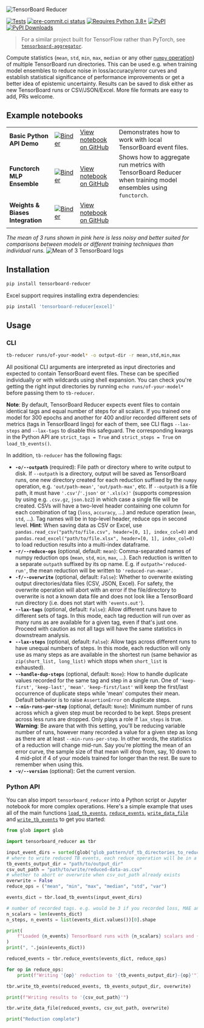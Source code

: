 ![TensorBoard Reducer](https://raw.githubusercontent.com/janosh/tensorboard-reducer/main/assets/tensorboard-reducer.svg)

[![Tests](https://github.com/janosh/tensorboard-reducer/actions/workflows/test.yml/badge.svg)](https://github.com/janosh/tensorboard-reducer/actions/workflows/test.yml)
[![pre-commit.ci status](https://results.pre-commit.ci/badge/github/janosh/tensorboard-reducer/main.svg)](https://results.pre-commit.ci/latest/github/janosh/tensorboard-reducer/main)
[![Requires Python 3.8+](https://img.shields.io/badge/Python-3.8+-blue.svg)](https://python.org/downloads)
[![PyPI](https://img.shields.io/pypi/v/tensorboard-reducer)](https://pypi.org/project/tensorboard-reducer)
[![PyPI Downloads](https://img.shields.io/pypi/dm/tensorboard-reducer)](https://pypistats.org/packages/tensorboard-reducer)

> For a similar project built for TensorFlow rather than PyTorch, see [`tensorboard-aggregator`](https://github.com/Spenhouet/tensorboard-aggregator).

Compute statistics (`mean`, `std`, `min`, `max`, `median` or any other [`numpy` operation](https://numpy.org/doc/stable/reference/routines.statistics)) of multiple TensorBoard run directories. This can be used e.g. when training model ensembles to reduce noise in loss/accuracy/error curves and establish statistical significance of performance improvements or get a better idea of epistemic uncertainty. Results can be saved to disk either as new TensorBoard runs or CSV/JSON/Excel. More file formats are easy to add, PRs welcome.

## Example notebooks

|                                  |                                                                                                                                                                                                         |                                                                                                                            |                                                                                                              |
| -------------------------------- | ------------------------------------------------------------------------------------------------------------------------------------------------------------------------------------------------------- | -------------------------------------------------------------------------------------------------------------------------- | ------------------------------------------------------------------------------------------------------------ |
| **Basic Python API Demo**        | <a href="https://mybinder.org/v2/gh/janosh/tensorboard-reducer/main?labpath=examples%2Fbasic_python_api_example.ipynb"><img src="https://mybinder.org/badge_logo.svg" valign="middle" alt="Binder"></a> | [View notebook on GitHub](https://github.com/janosh/tensorboard-reducer/blob/main/examples/basic_python_api_example.ipynb) | Demonstrates how to work with local TensorBoard event files.                                                 |
| **Functorch MLP Ensemble**       | <a href="https://mybinder.org/v2/gh/janosh/tensorboard-reducer/main?labpath=examples%2Ffunctorch_mlp_ensemble.ipynb"><img src="https://mybinder.org/badge_logo.svg" valign="middle" alt="Binder"></a>   | [View notebook on GitHub](https://github.com/janosh/tensorboard-reducer/blob/main/examples/functorch_mlp_ensemble.ipynb)   | Shows how to aggregate run metrics with TensorBoard Reducer when training model ensembles using `functorch`. |
| **Weights & Biases Integration** | <a href="https://mybinder.org/v2/gh/janosh/tensorboard-reducer/main?labpath=examples%2Fwandb_integration.ipynb"><img src="https://mybinder.org/badge_logo.svg" valign="middle" alt="Binder"></a>        | [View notebook on GitHub](https://github.com/janosh/tensorboard-reducer/blob/main/examples/wandb_integration.ipynb)        |                                                                                                              |
|                                  |                                                                                                                                                                                                         |                                                                                                                            |                                                                                                              |

_The mean of 3 runs shown in pink here is less noisy and better suited for comparisons between models or different training techniques than individual runs._
![Mean of 3 TensorBoard logs](https://raw.githubusercontent.com/janosh/tensorboard-reducer/main/assets/3-runs-mean.png)

## Installation

```sh
pip install tensorboard-reducer
```

Excel support requires installing extra dependencies:

```sh
pip install 'tensorboard-reducer[excel]'
```

## Usage

### CLI

```sh
tb-reducer runs/of-your-model* -o output-dir -r mean,std,min,max
```

All positional CLI arguments are interpreted as input directories and expected to contain TensorBoard event files. These can be specified individually or with wildcards using shell expansion. You can check you're getting the right input directories by running `echo runs/of-your-model*` before passing them to `tb-reducer`.

**Note**: By default, TensorBoard Reducer expects event files to contain identical tags and equal number of steps for all scalars. If you trained one model for 300 epochs and another for 400 and/or recorded different sets of metrics (tags in TensorBoard lingo) for each of them, see CLI flags `--lax-steps` and `--lax-tags` to disable this safeguard. The corresponding kwargs in the Python API are `strict_tags = True` and `strict_steps = True` on `load_tb_events()`.

In addition, `tb-reducer` has the following flags:

- **`-o/--outpath`** (required): File path or directory where to write output to disk. If `--outpath` is a directory, output will be saved as TensorBoard runs, one new directory created for each reduction suffixed by the `numpy` operation, e.g. `'out/path-mean'`, `'out/path-max'`, etc. If `--outpath` is a file path, it must have `'.csv'`/`'.json'` or `'.xls(x)'` (supports compression by using e.g. `.csv.gz`, `json.bz2`) in which case a single file will be created. CSVs will have a two-level header containing one column for each combination of tag (`loss`, `accuracy`, ...) and reduce operation (`mean`, `std`, ...). Tag names will be in top-level header, reduce ops in second level. **Hint**: When saving data as CSV or Excel, use `pandas.read_csv("path/to/file.csv", header=[0, 1], index_col=0)` and `pandas.read_excel("path/to/file.xlsx", header=[0, 1], index_col=0)` to load reduction results into a multi-index dataframe.
- **`-r/--reduce-ops`** (optional, default: `mean`): Comma-separated names of numpy reduction ops (`mean`, `std`, `min`, `max`, ...). Each reduction is written to a separate `outpath` suffixed by its op name. E.g. if `outpath='reduced-run'`, the mean reduction will be written to `'reduced-run-mean'`.
- **`-f/--overwrite`** (optional, default: `False`): Whether to overwrite existing output directories/data files (CSV, JSON, Excel). For safety, the overwrite operation will abort with an error if the file/directory to overwrite is not a known data file and does not look like a TensorBoard run directory (i.e. does not start with `'events.out'`).
- **`--lax-tags`** (optional, default: `False`): Allow different runs have to different sets of tags. In this mode, each tag reduction will run over as many runs as are available for a given tag, even if that's just one. Proceed with caution as not all tags will have the same statistics in downstream analysis.
- **`--lax-steps`** (optional, default: `False`): Allow tags across different runs to have unequal numbers of steps. In this mode, each reduction will only use as many steps as are available in the shortest run (same behavior as `zip(short_list, long_list)` which stops when `short_list` is exhausted).
- **`--handle-dup-steps`** (optional, default: `None`): How to handle duplicate values recorded for the same tag and step in a single run. One of `'keep-first'`, `'keep-last'`, `'mean'`. `'keep-first/last'` will keep the first/last occurrence of duplicate steps while 'mean' computes their mean. Default behavior is to raise `AssertionError` on duplicate steps.
- **`--min-runs-per-step`** (optional, default: `None`): Minimum number of runs across which a given step must be recorded to be kept. Steps present across less runs are dropped. Only plays a role if `lax_steps` is true. **Warning**: Be aware that with this setting, you'll be reducing variable number of runs, however many recorded a value for a given step as long as there are at least `--min-runs-per-step`. In other words, the statistics of a reduction will change mid-run. Say you're plotting the mean of an error curve, the sample size of that mean will drop from, say, 10 down to 4 mid-plot if 4 of your models trained for longer than the rest. Be sure to remember when using this.
- **`-v/--version`** (optional): Get the current version.

### Python API

You can also import `tensorboard_reducer` into a Python script or Jupyter notebook for more complex operations. Here's a simple example that uses all of the main functions [`load_tb_events`], [`reduce_events`], [`write_data_file`] and [`write_tb_events`] to get you started:

```py
from glob import glob

import tensorboard_reducer as tbr

input_event_dirs = sorted(glob("glob_pattern/of_tb_directories_to_reduce*"))
# where to write reduced TB events, each reduce operation will be in a separate subdirectory
tb_events_output_dir = "path/to/output_dir"
csv_out_path = "path/to/write/reduced-data-as.csv"
# whether to abort or overwrite when csv_out_path already exists
overwrite = False
reduce_ops = ("mean", "min", "max", "median", "std", "var")

events_dict = tbr.load_tb_events(input_event_dirs)

# number of recorded tags. e.g. would be 3 if you recorded loss, MAE and R^2
n_scalars = len(events_dict)
n_steps, n_events = list(events_dict.values())[0].shape

print(
    f"Loaded {n_events} TensorBoard runs with {n_scalars} scalars and {n_steps} steps each"
)
print(", ".join(events_dict))

reduced_events = tbr.reduce_events(events_dict, reduce_ops)

for op in reduce_ops:
    print(f"Writing '{op}' reduction to '{tb_events_output_dir}-{op}'")

tbr.write_tb_events(reduced_events, tb_events_output_dir, overwrite)

print(f"Writing results to '{csv_out_path}'")

tbr.write_data_file(reduced_events, csv_out_path, overwrite)

print("Reduction complete")
```

[`reduce_events`]: https://github.com/janosh/tensorboard-reducer/blob/6d3468610d2933a23bc355250f9c76e6b6bb0151/tensorboard_reducer/main.py#L12-L14
[`load_tb_events`]: https://github.com/janosh/tensorboard-reducer/blob/6d3468610d2933a23bc355250f9c76e6b6bb0151/tensorboard_reducer/load.py#L10-L16
[`write_data_file`]: https://github.com/janosh/tensorboard-reducer/blob/6d3468610d2933a23bc355250f9c76e6b6bb0151/tensorboard_reducer/write.py#L111-L115
[`write_tb_events`]: https://github.com/janosh/tensorboard-reducer/blob/6d3468610d2933a23bc355250f9c76e6b6bb0151/tensorboard_reducer/write.py#L45-L49
